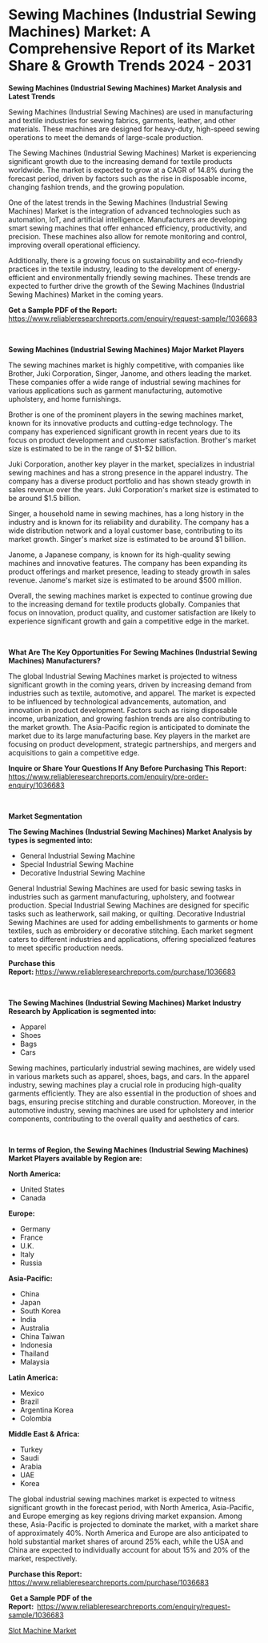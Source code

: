 <p><h1>Sewing Machines (Industrial Sewing Machines) Market: A Comprehensive Report of its Market Share & Growth Trends 2024 - 2031</h1></p><p><strong>Sewing Machines (Industrial Sewing Machines) Market Analysis and Latest Trends</strong></p>
<p><p>Sewing Machines (Industrial Sewing Machines) are used in manufacturing and textile industries for sewing fabrics, garments, leather, and other materials. These machines are designed for heavy-duty, high-speed sewing operations to meet the demands of large-scale production.</p><p>The Sewing Machines (Industrial Sewing Machines) Market is experiencing significant growth due to the increasing demand for textile products worldwide. The market is expected to grow at a CAGR of 14.8% during the forecast period, driven by factors such as the rise in disposable income, changing fashion trends, and the growing population.</p><p>One of the latest trends in the Sewing Machines (Industrial Sewing Machines) Market is the integration of advanced technologies such as automation, IoT, and artificial intelligence. Manufacturers are developing smart sewing machines that offer enhanced efficiency, productivity, and precision. These machines also allow for remote monitoring and control, improving overall operational efficiency.</p><p>Additionally, there is a growing focus on sustainability and eco-friendly practices in the textile industry, leading to the development of energy-efficient and environmentally friendly sewing machines. These trends are expected to further drive the growth of the Sewing Machines (Industrial Sewing Machines) Market in the coming years.</p></p>
<p><strong>Get a Sample PDF of the Report:&nbsp;</strong> <a href="https://www.reliableresearchreports.com/enquiry/request-sample/1036683">https://www.reliableresearchreports.com/enquiry/request-sample/1036683</a></p>
<p>&nbsp;</p>
<p><strong>Sewing Machines (Industrial Sewing Machines) Major Market Players</strong></p>
<p><p>The sewing machines market is highly competitive, with companies like Brother, Juki Corporation, Singer, Janome, and others leading the market. These companies offer a wide range of industrial sewing machines for various applications such as garment manufacturing, automotive upholstery, and home furnishings.</p><p>Brother is one of the prominent players in the sewing machines market, known for its innovative products and cutting-edge technology. The company has experienced significant growth in recent years due to its focus on product development and customer satisfaction. Brother's market size is estimated to be in the range of $1-$2 billion.</p><p>Juki Corporation, another key player in the market, specializes in industrial sewing machines and has a strong presence in the apparel industry. The company has a diverse product portfolio and has shown steady growth in sales revenue over the years. Juki Corporation's market size is estimated to be around $1.5 billion.</p><p>Singer, a household name in sewing machines, has a long history in the industry and is known for its reliability and durability. The company has a wide distribution network and a loyal customer base, contributing to its market growth. Singer's market size is estimated to be around $1 billion.</p><p>Janome, a Japanese company, is known for its high-quality sewing machines and innovative features. The company has been expanding its product offerings and market presence, leading to steady growth in sales revenue. Janome's market size is estimated to be around $500 million.</p><p>Overall, the sewing machines market is expected to continue growing due to the increasing demand for textile products globally. Companies that focus on innovation, product quality, and customer satisfaction are likely to experience significant growth and gain a competitive edge in the market.</p></p>
<p>&nbsp;</p>
<p><strong>What Are The Key Opportunities For Sewing Machines (Industrial Sewing Machines) Manufacturers?</strong></p>
<p><p>The global Industrial Sewing Machines market is projected to witness significant growth in the coming years, driven by increasing demand from industries such as textile, automotive, and apparel. The market is expected to be influenced by technological advancements, automation, and innovation in product development. Factors such as rising disposable income, urbanization, and growing fashion trends are also contributing to the market growth. The Asia-Pacific region is anticipated to dominate the market due to its large manufacturing base. Key players in the market are focusing on product development, strategic partnerships, and mergers and acquisitions to gain a competitive edge.</p></p>
<p><strong>Inquire or Share Your Questions If Any Before Purchasing This Report:</strong> <a href="https://www.reliableresearchreports.com/enquiry/pre-order-enquiry/1036683">https://www.reliableresearchreports.com/enquiry/pre-order-enquiry/1036683</a></p>
<p>&nbsp;</p>
<p><strong>Market Segmentation</strong></p>
<p><strong>The Sewing Machines (Industrial Sewing Machines) Market Analysis by types is segmented into:</strong></p>
<p><ul><li>General Industrial Sewing Machine</li><li>Special Industrial Sewing Machine</li><li>Decorative Industrial Sewing Machine</li></ul></p>
<p><p>General Industrial Sewing Machines are used for basic sewing tasks in industries such as garment manufacturing, upholstery, and footwear production. Special Industrial Sewing Machines are designed for specific tasks such as leatherwork, sail making, or quilting. Decorative Industrial Sewing Machines are used for adding embellishments to garments or home textiles, such as embroidery or decorative stitching. Each market segment caters to different industries and applications, offering specialized features to meet specific production needs.</p></p>
<p><strong>Purchase this Report:&nbsp;</strong><a href="https://www.reliableresearchreports.com/purchase/1036683">https://www.reliableresearchreports.com/purchase/1036683</a></p>
<p>&nbsp;</p>
<p><strong>The Sewing Machines (Industrial Sewing Machines) Market Industry Research by Application is segmented into:</strong></p>
<p><ul><li>Apparel</li><li>Shoes</li><li>Bags</li><li>Cars</li></ul></p>
<p><p>Sewing machines, particularly industrial sewing machines, are widely used in various markets such as apparel, shoes, bags, and cars. In the apparel industry, sewing machines play a crucial role in producing high-quality garments efficiently. They are also essential in the production of shoes and bags, ensuring precise stitching and durable construction. Moreover, in the automotive industry, sewing machines are used for upholstery and interior components, contributing to the overall quality and aesthetics of cars.</p></p>
<p>&nbsp;</p>
<p><strong>In terms of Region, the Sewing Machines (Industrial Sewing Machines) Market Players available by Region are:</strong></p>
<p>
    <p> <strong> North America: </strong>
        <ul>
            <li>United States</li>
            <li>Canada</li>
        </ul>
        </p> 
    <p> <strong> Europe: </strong>
        <ul>
            <li>Germany</li>
            <li>France</li>
            <li>U.K.</li>
            <li>Italy</li>
            <li>Russia</li>
        </ul>
        </p> 
    <p> <strong> Asia-Pacific: </strong>
        <ul>
            <li>China</li>
            <li>Japan</li>
            <li>South Korea</li>
            <li>India</li>
            <li>Australia</li>
            <li>China Taiwan</li>
            <li>Indonesia</li>
            <li>Thailand</li>
            <li>Malaysia</li>
        </ul>
        </p> 
    <p> <strong> Latin America: </strong>
        <ul>
            <li>Mexico</li>
            <li>Brazil</li>
            <li>Argentina Korea</li>
            <li>Colombia</li>
        </ul>
        </p> 
    <p> <strong> Middle East & Africa: </strong>
        <ul>
            <li>Turkey</li>
            <li>Saudi</li>
            <li>Arabia</li>
            <li>UAE</li>
            <li>Korea</li>
        </ul>
    </p>
    </p>
<p><p>The global industrial sewing machines market is expected to witness significant growth in the forecast period, with North America, Asia-Pacific, and Europe emerging as key regions driving market expansion. Among these, Asia-Pacific is projected to dominate the market, with a market share of approximately 40%. North America and Europe are also anticipated to hold substantial market shares of around 25% each, while the USA and China are expected to individually account for about 15% and 20% of the market, respectively.</p></p>
<p><strong>Purchase this Report: </strong><a href="https://www.reliableresearchreports.com/purchase/1036683">https://www.reliableresearchreports.com/purchase/1036683</a></p>
<p>&nbsp;<strong>Get a Sample PDF of the Report:&nbsp;&nbsp;</strong><a href="https://www.reliableresearchreports.com/enquiry/request-sample/1036683">https://www.reliableresearchreports.com/enquiry/request-sample/1036683</a></p>
<p><strong></strong></p>
<p><p><a href="https://github.com/jhcraigie/Market-Research-Report-List-1/blob/main/slot-machine-market.md">Slot Machine Market</a></p></p>